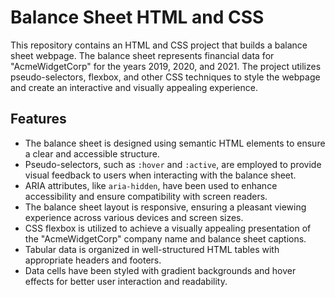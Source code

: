 # Balance Sheet HTML and CSS

This repository contains an HTML and CSS project that builds a balance sheet webpage. The balance sheet represents financial data for "AcmeWidgetCorp" for the years 2019, 2020, and 2021. The project utilizes pseudo-selectors, flexbox, and other CSS techniques to style the webpage and create an interactive and visually appealing experience.

## Features

- The balance sheet is designed using semantic HTML elements to ensure a clear and accessible structure.
- Pseudo-selectors, such as `:hover` and `:active`, are employed to provide visual feedback to users when interacting with the balance sheet.
- ARIA attributes, like `aria-hidden`, have been used to enhance accessibility and ensure compatibility with screen readers.
- The balance sheet layout is responsive, ensuring a pleasant viewing experience across various devices and screen sizes.
- CSS flexbox is utilized to achieve a visually appealing presentation of the "AcmeWidgetCorp" company name and balance sheet captions.
- Tabular data is organized in well-structured HTML tables with appropriate headers and footers.
- Data cells have been styled with gradient backgrounds and hover effects for better user interaction and readability.

